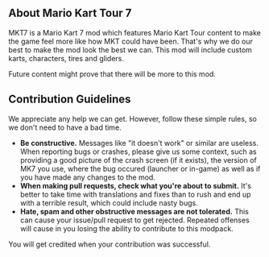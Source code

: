 ## About Mario Kart Tour 7

MKT7 is a Mario Kart 7 mod which features Mario Kart Tour content to make the game feel
more like how MKT could have been. That's why we do our best to make the mod look the
best we can. This mod will include custom karts, characters, tires and gliders.

Future content might prove that there will be more to this mod.

## Contribution Guidelines

We appreciate any help we can get. However, follow these simple rules, so we don't need to have a bad time.

- **Be constructive.** Messages like "it doesn't work" or similar are useless. When reporting bugs or crashes, please give us some context, such as providing a good picture of the crash screen (if it exists), the version of MK7 you use, where the bug occured (launcher or in-game) as well as if you have made any changes to the mod.
- **When making pull requests, check what you're about to submit.** It's better to take time with translations and fixes than to rush and end up with a terrible result, which could include nasty bugs.
- **Hate, spam and other obstructive messages are not tolerated.** This can cause your issue/pull request to get rejected. Repeated offenses will cause in you losing the ability to contribute to this modpack.

You will get credited when your contribution was successful.

<!--

**Here are some ideas to get you started:**

🙋‍♀️ A short introduction - what is your organization all about?
🌈 Contribution guidelines - how can the community get involved?
👩‍💻 Useful resources - where can the community find your docs? Is there anything else the community should know?
🍿 Fun facts - what does your team eat for breakfast?
🧙 Remember, you can do mighty things with the power of [Markdown](https://docs.github.com/github/writing-on-github/getting-started-with-writing-and-formatting-on-github/basic-writing-and-formatting-syntax)
-->

